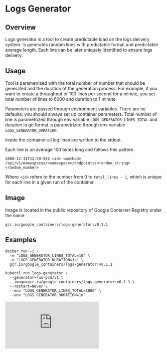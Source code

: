 # Logs Generator

## Overview

Logs generator is a tool to create predictable load on the logs delivery system.
Is generates random lines with predictable format and predictable average length.
Each line can be later uniquely identified to ensure logs delivery.

## Usage

Tool is parametrized with the total number of number that should be generated and the duration of
the generation process. For example, if you want to create a throughput of 100 lines per second
for a minute, you set total number of lines to 6000 and duration to 1 minute.

Parameters are passed through environment variables. There are no defaults, you should always 
set up container parameters. Total number of line is parametrized through env variable
`LOGS_GENERATOR_LINES_TOTAL` and duration in go format is parametrized through env variable
`LOGS_GENERATOR_DURATION`.

Inside the container all log lines are written to the stdout.

Each line is on average 100 bytes long and follows this pattern:

```
2000-12-31T12:59:59Z <id> <method> /api/v1/namespaces/<namespace>/endpoints/<random_string> <random_number>
```

Where `<id>` refers to the number from 0 to `total_lines - 1`, which is unique for each
line in a given run of the container.

## Image

Image is located in the public repository of Google Container Registry under the name

```
gcr.io/google_containers/logs-generator:v0.1.1
```

## Examples

```
docker run -i \
  -e "LOGS_GENERATOR_LINES_TOTAL=10" \
  -e "LOGS_GENERATOR_DURATION=1s" \
  gcr.io/google_containers/logs-generator:v0.1.1
```

```
kubectl run logs-generator \
  --generator=run-pod/v1 \
  --image=gcr.io/google_containers/logs-generator:v0.1.1 \
  --restart=Never \
  --env "LOGS_GENERATOR_LINES_TOTAL=1000" \
  --env "LOGS_GENERATOR_DURATION=1m"
```

[![Analytics](https://kubernetes-site.appspot.com/UA-36037335-10/GitHub/test/images/logs-generator/README.md?pixel)]()
